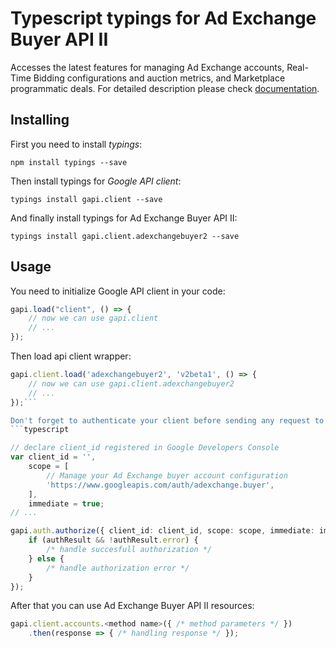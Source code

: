# Typescript typings for Ad Exchange Buyer API II
Accesses the latest features for managing Ad Exchange accounts, Real-Time Bidding configurations and auction metrics, and Marketplace programmatic deals.
For detailed description please check [documentation](https://developers.google.com/ad-exchange/buyer-rest/guides/client-access/).

## Installing

First you need to install *typings*:
```
npm install typings --save 
```

Then install typings for *Google API client*:
```
typings install gapi.client --save 
```

And finally install typings for Ad Exchange Buyer API II:
```
typings install gapi.client.adexchangebuyer2 --save 
```

## Usage

You need to initialize Google API client in your code:
```typescript
gapi.load("client", () => { 
    // now we can use gapi.client
    // ... 
});
```

Then load api client wrapper:
```typescript
gapi.client.load('adexchangebuyer2', 'v2beta1', () => {
    // now we can use gapi.client.adexchangebuyer2
    // ... 
});```

Don't forget to authenticate your client before sending any request to resources:
```typescript

// declare client_id registered in Google Developers Console
var client_id = '',
    scope = [     
        // Manage your Ad Exchange buyer account configuration
        'https://www.googleapis.com/auth/adexchange.buyer',
    ],
    immediate = true;
// ...

gapi.auth.authorize({ client_id: client_id, scope: scope, immediate: immediate }, authResult => {
    if (authResult && !authResult.error) {
        /* handle succesfull authorization */
    } else {
        /* handle authorization error */
    }
});            
```

After that you can use Ad Exchange Buyer API II resources:

```typescript
gapi.client.accounts.<method name>({ /* method parameters */ })
    .then(response => { /* handling response */ });
```